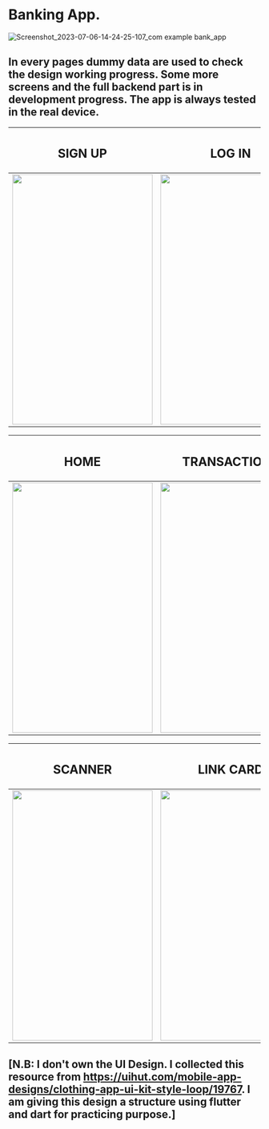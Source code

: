 # Banking App. 
![Screenshot_2023-07-06-14-24-25-107_com example bank_app]()


## In every pages dummy data are used to check the design working progress. Some more screens and the full backend part is in development progress. The app is always tested in the real device. 

|<h2>SIGN UP</h2>|<h2>LOG IN</h2>|<h2>DRAWER</h2>|
|----------------|---------------|---------------|
|<img src="https://github.com/Neloy-Barman/Bank-App/assets/110896263/0f9140eb-33fd-4221-88bb-45e2e14a474b" width="280" height="500" />|<img src="https://github.com/Neloy-Barman/Bank-App/assets/110896263/cc0d0544-4a0c-460a-9caa-46dbaa000049" width="280" height="500" />|<img src="https://github.com/Neloy-Barman/Bank-App/assets/110896263/94690493-72e7-425a-9c38-25fcfdd60e95" width="280" height="500" />

|<h2>HOME</h2>|<h2>TRANSACTIONS</h2>|<h2>ACCOUNT DETAILS</h2>|
|-------------|---------------------|------------------------|
|<img src="https://github.com/Neloy-Barman/Bank-App/assets/110896263/0bd4c1bb-31bb-4dd5-afcd-d8a251011179" width="280" height="500" />|<img src="https://github.com/Neloy-Barman/Bank-App/assets/110896263/7cd5f69d-3f2d-44a2-9d07-55aa6afc041e" width="280" height="500" />|<img src="" width="280" height="500" />

|<h2>SCANNER</h2>|<h2>LINK CARD</h2>|<h2>CONFIRMATION</h2>|
|----------------|------------------|---------------------|
|<img src="https://github.com/Neloy-Barman/Bank-App/assets/110896263/4cedc21a-b96f-4632-8507-45b5d7365104" width="280" height="500" />|<img src="https://github.com/Neloy-Barman/Bank-App/assets/110896263/1f8dff56-3188-4720-a8ba-95c252ae67fd" width="280" height="500" />|<img src="https://github.com/Neloy-Barman/Clothing-Design-App/assets/110896263/d0c1f8e6-0e2f-4f03-9319-03c6d693f0e8" width="280" height="500" />

## [N.B: I don't own the UI Design. I collected this resource from https://uihut.com/mobile-app-designs/clothing-app-ui-kit-style-loop/19767. I am giving this design a structure using flutter and dart for practicing purpose.]


